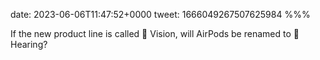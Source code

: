 date: 2023-06-06T11:47:52+0000
tweet: 1666049267507625984
%%%

If the new product line is called  Vision, will AirPods be renamed to  Hearing?
